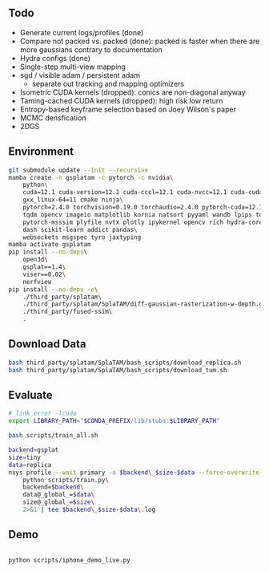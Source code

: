 ## Todo

* Generate current logs/profiles (done)
* Compare not packed vs. packed (done): packed is faster when there are more gaussians contrary to documentation
* Hydra configs (done)
* Single-step multi-view mapping
* sgd / visible adam / persistent adam
    * separate out tracking and mapping optimizers
* Isometric CUDA kernels (dropped): conics are non-diagonal anyway
* Taming-cached CUDA kernels (dropped): high risk low return
* Entropy-based keyframe selection based on Joey Wilson's paper
* MCMC densfication
* 2DGS

## Environment
```bash
git submodule update --init --recursive
mamba create -n gsplatam -c pytorch -c nvidia\
    python\
    cuda=12.1 cuda-version=12.1 cuda-cccl=12.1 cuda-nvcc=12.1 cuda-cudart-dev=12.1 cuda-libraries-dev=12.1\
    gxx_linux-64=11 cmake ninja\
    pytorch=2.4.0 torchvision=0.19.0 torchaudio=2.4.0 pytorch-cuda=12.1\
    tqdm opencv imageio matplotlib kornia natsort pyyaml wandb lpips torchmetrics\
    pytorch-msssim plyfile nvtx plotly ipykernel opencv rich hydra-core\
    dash scikit-learn addict pandas\
    websockets msgspec tyro jaxtyping
mamba activate gsplatam
pip install --no-deps\
    open3d\
    gsplat==1.4\
    viser==0.02\
    nerfview
pip install --no-deps -e\
    ./third_party/splatam\
    ./third_party/splatam/SplaTAM/diff-gaussian-rasterization-w-depth.git
    ./third_party/fused-ssim\
    .
```

## Download Data
```bash
bash third_party/splatam/SplaTAM/bash_scripts/download_replica.sh
bash third_party/splatam/SplaTAM/bash_scripts/download_tum.sh
```

## Evaluate
```bash
# link error -lcuda
export LIBRARY_PATH="$CONDA_PREFIX/lib/stubs:$LIBRARY_PATH"

bash scripts/train_all.sh

backend=gsplat
size=tiny
data=replica
nsys profile --wait primary -o $backend\_$size-$data --force-overwrite true\
    python scripts/train.py\
    backend=$backend\
    data@_global_=$data\
    size@_global_=$size\
    2>&1 | tee $backend\_$size-$data\.log
```

## Demo
```bash

python scripts/iphone_demo_live.py
```